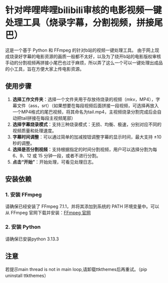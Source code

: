 # 针对哔哩哔哩bilibili审核的电影视频一键处理工具（烧录字幕，分割视频，拼接尾巴）

这是一个基于 Python 和 FFmpeg 的针对b站的视频一键处理工具。
由于网上现成烧录好字幕的电影资源的画质一般都不太好，以及为了绕开b站的电影版权审核手动的分割视频再拼接小尾巴也过于麻烦，所以弄了这么一个可以一键处理出成品的小工具，旨在方便大家上传电影资源。

## 使用步骤

1. **选择工作文件夹**：选择一个文件夹用于存放待烧录的视频（mkv，MP4），字幕文件（ass，srt）（如果想要在每段视频后面拼接一段视频，可选择再放入一个MP4格式的尾巴视频，将其命名为tail.mp4，主视频烧录分割完成后会自动把tail拼接在每段主视频尾部）
2. **选择字幕烧录模式**：支持三种烧录模式：无损、均衡、极速，分别对应不同的视频质量和处理速度。
3. **字幕时间调整**：可以通过简单的加减按钮调整字幕的显示时间，最大支持 ±10 秒的调整。
4. **选择是否分割视频**：支持根据指定的时间分割视频，用户可以选择分割为每 6、9、12 或 15 分钟一段，或者不进行分割。
5. **点击“开始”**：开始处理，可看见处理日志。

## 安装依赖

### 1. 安装 FFmpeg
请确保已经安装了 FFmpeg 7.1.1，并将其添加到系统的 PATH 环境变量中。可以从 FFmpeg 官网下载并安装：[FFmpeg 官网](https://ffmpeg.org/download.html)

### 2. 安装 Python 
请确保已安装python 3.13.3

## 注意
若提示main thread is not in main loop,请卸载ttkthemes后再重试。（pip uninstall ttkthemes）

